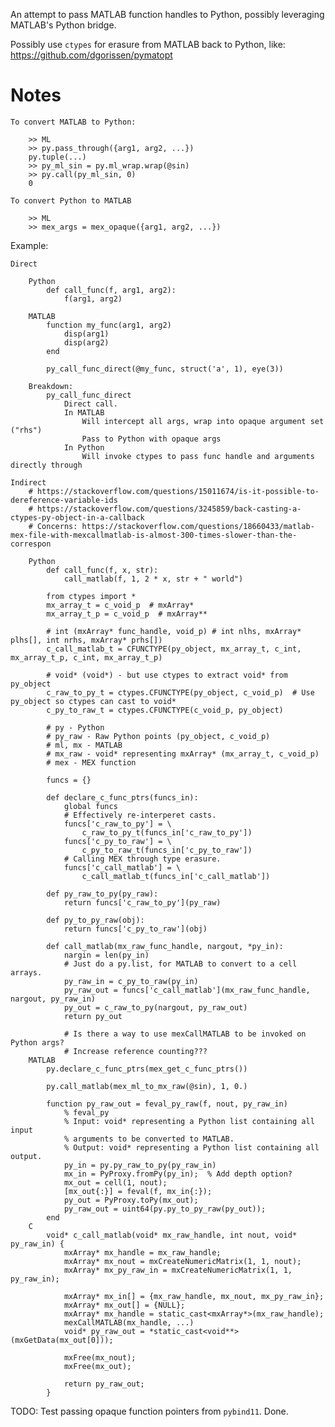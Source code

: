 An attempt to pass MATLAB function handles to Python, possibly leveraging MATLAB's Python bridge.

Possibly use `ctypes` for erasure from MATLAB back to Python, like:
https://github.com/dgorissen/pymatopt

# Notes

    To convert MATLAB to Python:

        >> ML
        >> py.pass_through({arg1, arg2, ...})
        py.tuple(...)
        >> py_ml_sin = py.ml_wrap.wrap(@sin)
        >> py.call(py_ml_sin, 0)
        0

    To convert Python to MATLAB

        >> ML
        >> mex_args = mex_opaque({arg1, arg2, ...})


Example:

    Direct

        Python
            def call_func(f, arg1, arg2):
                f(arg1, arg2)

        MATLAB
            function my_func(arg1, arg2)
                disp(arg1)
                disp(arg2)
            end

            py_call_func_direct(@my_func, struct('a', 1), eye(3))

        Breakdown:
            py_call_func_direct
                Direct call.
                In MATLAB
                    Will intercept all args, wrap into opaque argument set ("rhs")
                    Pass to Python with opaque args
                In Python
                    Will invoke ctypes to pass func handle and arguments directly through

    Indirect
        # https://stackoverflow.com/questions/15011674/is-it-possible-to-dereference-variable-ids
        # https://stackoverflow.com/questions/3245859/back-casting-a-ctypes-py-object-in-a-callback
        # Concerns: https://stackoverflow.com/questions/18660433/matlab-mex-file-with-mexcallmatlab-is-almost-300-times-slower-than-the-correspon

        Python
            def call_func(f, x, str):
                call_matlab(f, 1, 2 * x, str + " world")

            from ctypes import *
            mx_array_t = c_void_p  # mxArray*
            mx_array_t_p = c_void_p  # mxArray**

            # int (mxArray* func_handle, void_p) # int nlhs, mxArray* plhs[], int nrhs, mxArray* prhs[])
            c_call_matlab_t = CFUNCTYPE(py_object, mx_array_t, c_int, mx_array_t_p, c_int, mx_array_t_p)

            # void* (void*) - but use ctypes to extract void* from py_object
            c_raw_to_py_t = ctypes.CFUNCTYPE(py_object, c_void_p)  # Use py_object so ctypes can cast to void*
            c_py_to_raw_t = ctypes.CFUNCTYPE(c_void_p, py_object)

            # py - Python
            # py_raw - Raw Python points (py_object, c_void_p)
            # ml, mx - MATLAB
            # mx_raw - void* representing mxArray* (mx_array_t, c_void_p)
            # mex - MEX function

            funcs = {}

            def declare_c_func_ptrs(funcs_in):
                global funcs
                # Effectively re-interperet casts.
                funcs['c_raw_to_py'] = \
                    c_raw_to_py_t(funcs_in['c_raw_to_py'])
                funcs['c_py_to_raw'] = \
                    c_py_to_raw_t(funcs_in['c_py_to_raw'])
                # Calling MEX through type erasure.
                funcs['c_call_matlab'] = \
                    c_call_matlab_t(funcs_in['c_call_matlab'])

            def py_raw_to_py(py_raw):
                return funcs['c_raw_to_py'](py_raw)

            def py_to_py_raw(obj):
                return funcs['c_py_to_raw'](obj)

            def call_matlab(mx_raw_func_handle, nargout, *py_in):
                nargin = len(py_in)
                # Just do a py.list, for MATLAB to convert to a cell arrays.
                py_raw_in = c_py_to_raw(py_in)
                py_raw_out = funcs['c_call_matlab'](mx_raw_func_handle, nargout, py_raw_in)
                py_out = c_raw_to_py(nargout, py_raw_out)
                return py_out

                # Is there a way to use mexCallMATLAB to be invoked on Python args?
                # Increase reference counting???
        MATLAB
            py.declare_c_func_ptrs(mex_get_c_func_ptrs())

            py.call_matlab(mex_ml_to_mx_raw(@sin), 1, 0.)

            function py_raw_out = feval_py_raw(f, nout, py_raw_in)
                % feval_py 
                % Input: void* representing a Python list containing all input
                % arguments to be converted to MATLAB.
                % Output: void* representing a Python list containing all output.
                py_in = py.py_raw_to_py(py_raw_in)
                mx_in = PyProxy.fromPy(py_in);  % Add depth option?
                mx_out = cell(1, nout);
                [mx_out{:}] = feval(f, mx_in{:});
                py_out = PyProxy.toPy(mx_out);
                py_raw_out = uint64(py.py_to_py_raw(py_out));
            end
        C
            void* c_call_matlab(void* mx_raw_handle, int nout, void* py_raw_in) {
                mxArray* mx_handle = mx_raw_handle;
                mxArray* mx_nout = mxCreateNumericMatrix(1, 1, nout);
                mxArray* mx_py_raw_in = mxCreateNumericMatrix(1, 1, py_raw_in);

                mxArray* mx_in[] = {mx_raw_handle, mx_nout, mx_py_raw_in};
                mxArray* mx_out[] = {NULL};
                mxArray* mx_handle = static_cast<mxArray*>(mx_raw_handle);
                mexCallMATLAB(mx_handle, ...)
                void* py_raw_out = *static_cast<void**>(mxGetData(mx_out[0]));

                mxFree(mx_nout);
                mxFree(mx_out);

                return py_raw_out;
            }

TODO: Test passing opaque function pointers from `pybind11`.
    Done.

